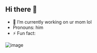 ## Hi there 👋

<!--
**iiubric/iiubric** is a ✨ _special_ ✨ repository because its `README.md` (this file) appears on your GitHub profile.

Here are some ideas to get you started:

- 🔭 I’m currently working on ...
- 🌱 I’m currently learning ...
- 👯 I’m looking to collaborate on ...
- 🤔 I’m looking for help with ...
- 💬 Ask me about ...
- 📫 How to reach me: ...
- 😄 Pronouns: ...
- ⚡ Fun fact: 
-->
- 🔭 I’m currently working on ur mom lol
-  Pronouns: him
- ⚡ Fun fact: 

![image](https://github.com/user-attachments/assets/fb5bd7a7-8904-4019-8681-123487196a90)
